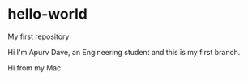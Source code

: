 # hello-world
My first repository

Hi
I'm Apurv Dave, an Engineering student and this is my first branch. 

Hi from my Mac
